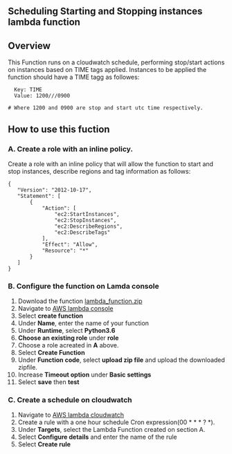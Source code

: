 

## Scheduling Starting and Stopping instances lambda function
## Overview
This Function runs on a cloudwatch schedule, performing stop/start actions on instances based on TIME tags applied.
Instances to be applied the function should have a TIME tagg as followes:
```
  Key: TIME
  Value: 1200///0900

# Where 1200 and 0900 are stop and start utc time respectively.  
```

## How to use this fuction
### A. Create a role with an inline policy.
Create a role with an inline policy that will allow the function to start and stop instances, describe regions and tag information as follows:
 ```
 {
    "Version": "2012-10-17",
    "Statement": [
        {
            "Action": [
                "ec2:StartInstances",
                "ec2:StopInstances",
                "ec2:DescribeRegions",
                "ec2:DescribeTags"
            ],
            "Effect": "Allow",
            "Resource": "*"
        }
    ]
}  
```
### B. Configure the function on Lamda console
1. Download the function [lambda_function.zip](https://github.com/ericsoi/Schedule-start-stop-of-AWS-ec2-instances/lambda_function.zip)
2. Navigate to [AWS lambda console](https://console.aws.amazon.com/lambda/)
3. Select **create function**
4. Under **Name**, enter the name of your function
5. Under **Runtime**, select **Python3.6**
6. **Choose an existing role** under **role**
7. Choose a role acreated in **A** above.
8. Select **Create Function**
9. Under **Function code**, select **upload zip file** and upload the downloaded zipfile. 
10. Increase **Timeout option** under **Basic settings**
11. Select **save** then **test**

### C. Create a schedule on cloudwatch
1. Navigate to [AWS lambda cloudwatch](https://console.aws.amazon.com/cloudwatch)
2. Create a rule with a one hour schedule Cron expression(00 * * * ? *).
3. Under **Targets**, select the Lambda Function created on section A.
4. Select **Configure details** and enter the name of the rule
5. Select **Create rule**
